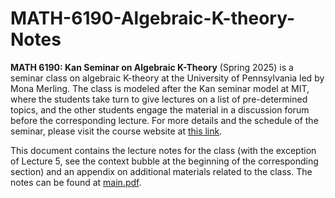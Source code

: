 # MATH-6190-Algebraic-K-theory-Notes

**MATH 6190: Kan Seminar on Algebraic K-Theory** (Spring 2025) is a seminar class on algebraic K-theory at the University of Pennsylvania led by Mona Merling. The class is modeled after the Kan seminar model at MIT, where the students take turn to give lectures on a list of pre-determined topics, and the other students engage the material in a discussion forum before the corresponding lecture. For more details and the schedule of the seminar, please visit the course website at <a href='https://www2.math.upenn.edu/~mmerling/math619_25.html' target="_blank">this link</a>.

This document contains the lecture notes for the class (with the exception of Lecture 5, see the context bubble at the beginning of the corresponding section) and an appendix on additional materials related to the class. The notes can be found at <a href='main.pdf' target="_blank">main.pdf</a>.